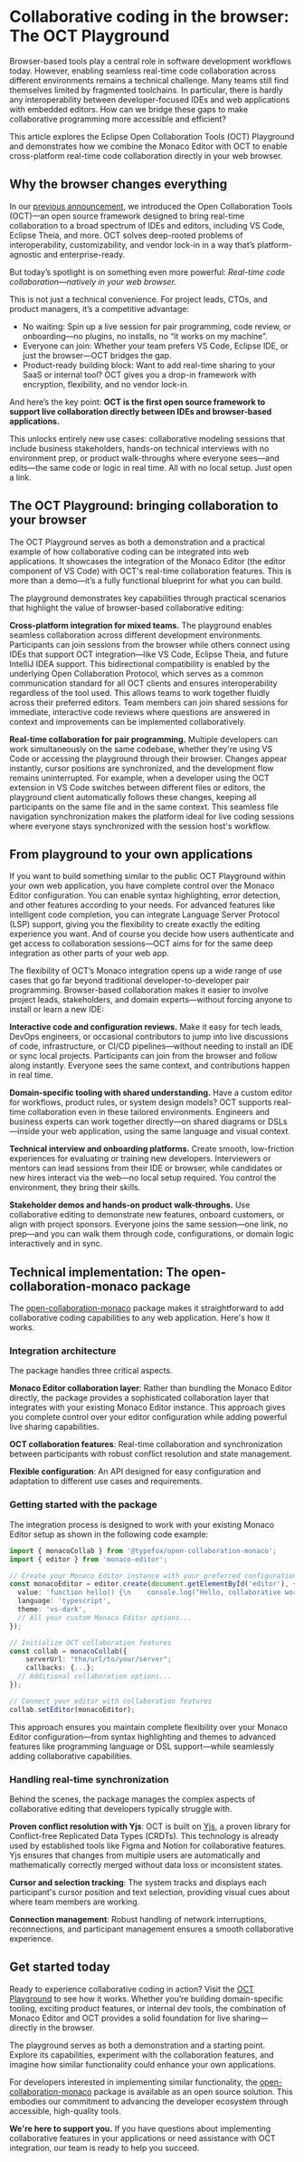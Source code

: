 # Collaborative coding in the browser: The OCT Playground

Browser-based tools play a central role in software development workflows today.
However, enabling seamless real-time code collaboration across different environments remains a technical challenge.
Many teams still find themselves limited by fragmented toolchains.
In particular, there is hardly any interoperability between developer-focused IDEs and web applications with embedded editors.
How can we bridge these gaps to make collaborative programming more accessible and efficient?

This article explores the Eclipse Open Collaboration Tools (OCT) Playground and demonstrates how we combine the Monaco Editor with OCT to enable cross-platform real-time code collaboration directly in your web browser.

## Why the browser changes everything

In our [previous announcement](https://www.typefox.io/blog/open-collaboration-tools-announcement/), we introduced the Open Collaboration Tools (OCT)—an open source framework designed to bring real-time collaboration to a broad spectrum of IDEs and editors, including VS Code, Eclipse Theia, and more. OCT solves deep-rooted problems of interoperability, customizability, and vendor lock-in in a way that’s platform-agnostic and enterprise-ready.

But today’s spotlight is on something even more powerful:
*Real-time code collaboration—natively in your web browser.*

This is not just a technical convenience. For project leads, CTOs, and product managers, it’s a competitive advantage:

- No waiting: Spin up a live session for pair programming, code review, or onboarding—no plugins, no installs, no “it works on my machine”.
- Everyone can join: Whether your team prefers VS Code, Eclipse IDE, or just the browser—OCT bridges the gap.
- Product-ready building block: Want to add real-time sharing to your SaaS or internal tool? OCT gives you a drop-in framework with encryption, flexibility, and no vendor lock-in.

And here’s the key point:
**OCT is the first open source framework to support live collaboration directly between IDEs and browser-based applications.**

This unlocks entirely new use cases: collaborative modeling sessions that include business stakeholders, hands-on technical interviews with no environment prep, or product walk-throughs where everyone sees—and edits—the same code or logic in real time.
All with no local setup. Just open a link.

## The OCT Playground: bringing collaboration to your browser

The OCT Playground serves as both a demonstration and a practical example of how collaborative coding can be integrated into web applications.
It showcases the integration of the Monaco Editor (the editor component of VS Code) with OCT's real-time collaboration features.
This is more than a demo—it’s a fully functional blueprint for what you can build.

The playground demonstrates key capabilities through practical scenarios that highlight the value of browser-based collaborative editing:

**Cross-platform integration for mixed teams.** The playground enables seamless collaboration across different development environments.
Participants can join sessions from the browser while others connect using IDEs that support OCT integration—like VS Code, Eclipse Theia, and future IntelliJ IDEA support.
This bidirectional compatibility is enabled by the underlying Open Collaboration Protocol, which serves as a common communication standard for all OCT clients and ensures interoperability regardless of the tool used.
This allows teams to work together fluidly across their preferred editors.
Team members can join shared sessions for immediate, interactive code reviews where questions are answered in context and improvements can be implemented collaboratively.

**Real-time collaboration for pair programming.** Multiple developers can work simultaneously on the same codebase, whether they're using VS Code or accessing the playground through their browser.
Changes appear instantly, cursor positions are synchronized, and the development flow remains uninterrupted.
For example, when a developer using the OCT extension in VS Code switches between different files or editors, the playground client automatically follows these changes, keeping all participants on the same file and in the same context.
This seamless file navigation synchronization makes the platform ideal for live coding sessions where everyone stays synchronized with the session host's workflow.

## From playground to your own applications

If you want to build something similar to the public OCT Playground within your own web application, you have complete control over the Monaco Editor configuration.
You can enable syntax highlighting, error detection, and other features according to your needs.
For advanced features like intelligent code completion, you can integrate Language Server Protocol (LSP) support, giving you the flexibility to create exactly the editing experience you want.
And of course you decide how users authenticate and get access to collaboration sessions—OCT aims for for the same deep integration as other parts of your web app.

The flexibility of OCT’s Monaco integration opens up a wide range of use cases that go far beyond traditional developer-to-developer pair programming. Browser-based collaboration makes it easier to involve project leads, stakeholders, and domain experts—without forcing anyone to install or learn a new IDE:

**Interactive code and configuration reviews.**
Make it easy for tech leads, DevOps engineers, or occasional contributors to jump into live discussions of code, infrastructure, or CI/CD pipelines—without needing to install an IDE or sync local projects. Participants can join from the browser and follow along instantly. Everyone sees the same context, and contributions happen in real time.

**Domain-specific tooling with shared understanding.**
Have a custom editor for workflows, product rules, or system design models? OCT supports real-time collaboration even in these tailored environments. Engineers and business experts can work together directly—on shared diagrams or DSLs—inside your web application, using the same language and visual context.

**Technical interview and onboarding platforms.**
Create smooth, low-friction experiences for evaluating or training new developers. Interviewers or mentors can lead sessions from their IDE or browser, while candidates or new hires interact via the web—no local setup required. You control the environment, they bring their skills.

**Stakeholder demos and hands-on product walk-throughs.**
Use collaborative editing to demonstrate new features, onboard customers, or align with project sponsors. Everyone joins the same session—one link, no prep—and you can walk them through code, configurations, or domain logic interactively and in sync.

## Technical implementation: The open-collaboration-monaco package

The [open-collaboration-monaco](https://www.npmjs.com/package/open-collaboration-monaco) package makes it straightforward to add collaborative coding capabilities to any web application. Here's how it works.

### Integration architecture

The package handles three critical aspects.

**Monaco Editor collaboration layer**: Rather than bundling the Monaco Editor directly, the package provides a sophisticated collaboration layer that integrates with your existing Monaco Editor instance. This approach gives you complete control over your editor configuration while adding powerful live sharing capabilities.

**OCT collaboration features**: Real-time collaboration and synchronization between participants with robust conflict resolution and state management.

**Flexible configuration**: An API designed for easy configuration and adaptation to different use cases and requirements.

### Getting started with the package

The integration process is designed to work with your existing Monaco Editor setup as shown in the following code example:

```ts
import { monacoCollab } from '@typefox/open-collaboration-monaco';
import { editor } from 'monaco-editor';

// Create your Monaco Editor instance with your preferred configuration
const monacoEditor = editor.create(document.getElementById('editor'), {
  value: 'function hello() {\n    console.log("Hello, collaborative world!");\n}',
  language: 'typescript',
  theme: 'vs-dark',
  // All your custom Monaco Editor options...
});

// Initialize OCT collaboration features
const collab = monacoCollab({
    serverUrl: "the/url/to/your/server";
    callbacks: {...};
  // Additional collaboration options...
});

// Connect your editor with collaboration features
collab.setEditor(monacoEditor);
```

This approach ensures you maintain complete flexibility over your Monaco Editor configuration—from syntax highlighting and themes to advanced features like programming language or DSL support—while seamlessly adding collaborative capabilities.

### Handling real-time synchronization

Behind the scenes, the package manages the complex aspects of collaborative editing that developers typically struggle with.

**Proven conflict resolution with Yjs**: OCT is built on [Yjs](https://yjs.dev/), a proven library for Conflict-free Replicated Data Types (CRDTs).
This technology is already used by established tools like Figma and Notion for collaborative features.
Yjs ensures that changes from multiple users are automatically and mathematically correctly merged without data loss or inconsistent states.

**Cursor and selection tracking**: The system tracks and displays each participant's cursor position and text selection, providing visual cues about where team members are working.

**Connection management**: Robust handling of network interruptions, reconnections, and participant management ensures a smooth collaborative experience.

## Get started today

Ready to experience collaborative coding in action? Visit the [OCT Playground](https://www.open-collab.tools/playground/) to see how it works.
Whether you’re building domain-specific tooling, exciting product features, or internal dev tools, the combination of Monaco Editor and OCT provides a solid foundation for live sharing—directly in the browser.

The playground serves as both a demonstration and a starting point.
Explore its capabilities, experiment with the collaboration features, and imagine how similar functionality could enhance your own applications.

For developers interested in implementing similar functionality, the [open-collaboration-monaco](https://www.npmjs.com/package/open-collaboration-monaco) package is available as an open source solution.
This embodies our commitment to advancing the developer ecosystem through accessible, high-quality tools.

**We're here to support you.** If you have questions about implementing collaborative features in your applications or need assistance with OCT integration, our team is ready to help you succeed.
